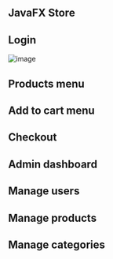 ## JavaFX Store

## Login
![image](https://user-images.githubusercontent.com/39607018/209713687-82cb61cb-21c8-40c2-a364-01412187f7fd.png)

## Products menu


## Add to cart menu


## Checkout


## Admin dashboard


## Manage users


## Manage products


## Manage categories
